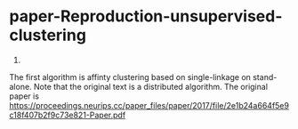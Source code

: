 ﻿# paper-Reproduction-unsupervised-clustering
1.
The first algorithm is affinty clustering based on single-linkage on stand-alone. Note that the original text is a distributed algorithm.
The original paper is https://proceedings.neurips.cc/paper_files/paper/2017/file/2e1b24a664f5e9c18f407b2f9c73e821-Paper.pdf
